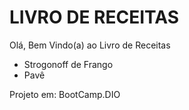 # LIVRO DE RECEITAS

Olá, Bem Vindo(a) ao Livro de Receitas

 - Strogonoff de Frango
 - Pavê

  Projeto em: BootCamp.DIO